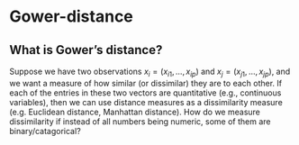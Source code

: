 # Gower-distance

## What is Gower’s distance?

Suppose we have two observations $x_i = (x_{i1}, \dots, x_{ip})$ and $x_j = (x_{j1}, \dots, x_{jp})$, and we want a measure of how similar (or dissimilar) they are to each other. If each of the entries in these two vectors are quantitative (e.g., continuous variables), then we can use distance measures as a dissimilarity measure (e.g. Euclidean distance, Manhattan distance). How do we measure dissimilarity if instead of all numbers being numeric, some of them are binary/catagorical?
